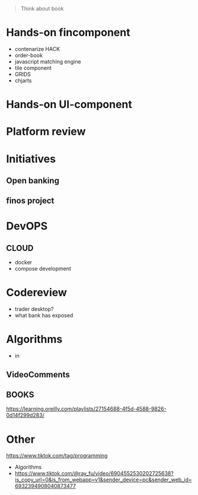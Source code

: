 > Think about book
# Hands-on fincomponent

- contenarize HACK
- order-book
- javascript matching engine
- tile component
- GRIDS
- chjarts



# Hands-on UI-component

# Platform review

# Initiatives
## Open banking
## finos project

# DevOPS
## CLOUD
- docker
- compose development

# Codereview
- trader desktop?
- what bank has exposed

# Algorithms
- in 

## VideoComments

## BOOKS
https://learning.oreilly.com/playlists/27154688-4f5d-4588-9826-0d14f299d283/


# Other 
https://www.tiktok.com/tag/programming
- Algorithms
- https://www.tiktok.com/@ray_fu/video/6904552530202725638?is_copy_url=0&is_from_webapp=v1&sender_device=pc&sender_web_id=6932394908040873477